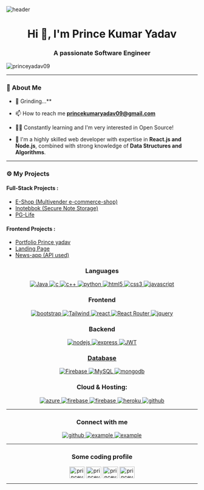 ![header](https://user-images.githubusercontent.com/59575502/127335491-fdba1874-e943-4d3c-ab8c-678ffe22f8b8.png)

<a href="https://mahiiverse-portfolio.000webhostapp.com/" target="_blank"></a>

<h1 align="center">Hi 👋, I'm Prince Kumar Yadav</h1>

<h3 align="center">A passionate Software Engineer</h3>


<p align="left"> <img src="https://komarev.com/ghpvc/?username=princeyadav09&label=Profile%20views&color=0e75b6&style=flat" alt="princeyadav09" /> </p>

---
### 👦 About Me
- 🔭 Grinding...**

- 📫 How to reach me **princekumaryadav09@gmail.com**
  
- 👩‍💻 Constantly learning and I'm very interested in Open Source!

- 💫 I'm a highly skilled web developer with expertise in <strong>React.js and Node.js</strong>, combined with strong knowledge of <strong>Data Structures
and Algorithms</strong>.

---


### ⚙️ My Projects 

#### Full-Stack Projects :
* [E-Shop (Multivender e-commerce-shop)](https://e-commerce-shop-d8nq.onrender.com)
* [Inotebbok (Secure Note Storage)](https://inotebook-wxpy.onrender.com)
* [PG-Life](https://github.com/Princeyadav09/PGLife/tree/master/PGLife)

#### Frontend Projects :

* [Portfolio Prince yadav](https://prince-yadav.onrender.com)
* [Landing Page](https://landingpage-k9mk.onrender.com)
* [News-app (API used)](https://github.com/Princeyadav09/BalliaKhabar)


<h3 align="center">Languages</h3>
<p align="center">
  <a href="https://www.java.com" target="_blank" rel="noreferrer"> 
   <img src="https://img.shields.io/badge/java%20programming-%2338B2AC.svg?style=for-the-badge&logo=java&logoColor=white"
      alt="Java"/> 
  </a>
  <a href="https://www.cprogramming.com/" target="_blank"> 
    <img src="https://img.shields.io/badge/C%20programming-A8B9CC.svg?style=for-the-badge&logo=c&logoColor=white"
      alt="c"/>
  </a>
  <a href="https://www.cprogramming.com/" target="_blank"> 
    <img src="https://img.shields.io/badge/c++-%2300599C.svg?style=for-the-badge&logo=c%2B%2B&logoColor=white"
      alt="c++"/>
  </a>
  <a href="https://www.python.org" target="_blank"> 
    <img src="https://img.shields.io/badge/python-3670A0?style=for-the-badge&logo=python&logoColor=ffdd54" 
      alt="python"/> 
  </a>
  <a href="https://www.w3.org/html/" target="_blank"> 
    <img src="https://img.shields.io/badge/html-E34F26.svg?style=for-the-badge&logo=html5&logoColor=white"
      alt="html5"/> 
  </a>
  <a href="https://www.w3schools.com/css/" target="_blank">
    <img src="https://img.shields.io/badge/css-1572B6.svg?style=for-the-badge&logo=css3&logoColor=white"
      alt="css3"/>
  </a>
  <a href="https://developer.mozilla.org/en-US/docs/Web/JavaScript" target="_blank"> 
    <img src="https://img.shields.io/badge/Javascript-F7DF1E.svg?style=for-the-badge&logo=javascript&logoColor=black"
      alt="javascript"/> 
  </a>
</p>

<h3 align="center">Frontend</h3>
<p align="center">
      <a href="https://getbootstrap.com" target="_blank">
    <img src="https://img.shields.io/badge/bootstrap-7952B3.svg?style=for-the-badge&logo=bootstrap&logoColor=white"
      alt="bootstrap"/>
  </a>
  <a href="https://tailwindcss.com/" target="_blank">
    <img src="https://img.shields.io/badge/tailwindcss-%2338B2AC.svg?style=for-the-badge&logo=tailwind-css&logoColor=white"
      alt="Tailwind"/>
  </a>
  <a href="https://reactjs.org/" target="_blank"> 
    <img src="https://img.shields.io/badge/reactjs-61DAFB.svg?style=for-the-badge&logo=react&logoColor=black"
      alt="react"/> 
  </a>
  <a href="" target="_blank">
    <img src="https://img.shields.io/badge/React_Router-CA4245?style=for-the-badge&logo=react-router&logoColor=white" alt="React Router"/> 
  </a>
  <a href="https://jquery.com/" target="_blank">
    <img src="https://img.shields.io/badge/jquery-0769AD.svg?style=for-the-badge&logo=jquery&logoColor=white" alt="jquery"/> 
  </a> 
 
</p>

<h3 align="center">Backend</h3>
<p align="center">
  <a href="https://nodejs.org" target="_blank"> 
    <img src="https://img.shields.io/badge/node.js-339933.svg?style=for-the-badge&logo=nodedotjs&logoColor=white"
      alt="nodejs"/> 
  </a>
  <a href="https://expressjs.com" target="_blank">
    <img src="https://img.shields.io/badge/express-000000.svg?style=for-the-badge&logo=express&logoColor=white"
      alt="express" />
  <a href="https://expressjs.com" target="_blank">
    <img src="https://img.shields.io/badge/JWT-black?style=for-the-badge&logo=JSON%20web%20tokens"
      alt="JWT" />
</p>

<h3 align="center">Database</h3>
<p align="center">
  <a href="" target="_blank"> 
    <img src="https://img.shields.io/badge/firebase-%23039BE5.svg?style=for-the-badge&logo=firebase"
      alt="Firebase"/> 
  </a>
  <a href="" target="_blank"> 
    <img src="https://img.shields.io/badge/mysql-%2300000f.svg?style=for-the-badge&logo=mysql&logoColor=white"
      alt="MySQL"/> 
  </a>
  <a href="https://www.mongodb.com/" target="_blank"> 
    <img src="https://img.shields.io/badge/mongodb-47A248.svg?style=for-the-badge&logo=mongodb&logoColor=white"
      alt="mongodb"/> 
  </a> 
</p>

<h3 align="center">Cloud & Hosting:</h3>
<p align="center">

  <a href="" target="_blank">
    <img  src="https://img.shields.io/badge/vercel-%23000000.svg?style=for-the-badge&logo=vercel&logoColor=white" alt="azure"/> 
  </a>
  <a href="https://firebase.google.com/" target="_blank">
    <img src="https://img.shields.io/badge/firebase-FFCA28.svg?style=for-the-badge&logo=firebase&logoColor=black" alt="firebase"/>
  </a>
  <a href="https://netlify.com/" target="_blank">
    <img src="https://img.shields.io/badge/netlify-00C7B7.svg?style=for-the-badge&logo=netlify&logoColor=black" alt="firebase"/>
  </a>
  <a href="https://heroku.com" target="_blank"> 
    <img src="https://img.shields.io/badge/heroku-430098.svg?style=for-the-badge&logo=heroku&logoColor=white"
      alt="heroku"/> 
  </a>
    <a href="https://github.com/princeyadav09" target="_blank">
    <img src="https://img.shields.io/badge/github-181717.svg?style=for-the-badge&logo=github&logoColor=white" alt="github" />
  </a> 
</p>

----

<h3 align="center">Connect with me</h3>

<div style="margin-top:10px" align="center">
  <div>
       <a href="https://github.com/princeyadav09" target="_blank">
    <img src="https://img.shields.io/badge/github-181717.svg?style=for-the-badge&logo=github&logoColor=white" alt="github" />
  </a>
    <a  href="https://www.linkedin.com/in/prince-kumar-yadav-4a6805204/" target="_blank">
      <img src="https://img.shields.io/badge/Linked%20In-0A66C2.svg?style=for-the-badge&logo=linkedin&logoColor=white" alt="example"/>
    </a>
    <a  href="mailto:princekumaryadav09@gmail.com" target="_blank">
      <img src="https://img.shields.io/badge/Gmail-D14836?style=for-the-badge&logo=gmail&logoColor=white" alt="example"/>
    </a>
  </div>
</div>

<hr>

<h3 align="center">Some coding profile</h3>
<p align="center">
<a href="https://www.codechef.com/users/princeyadav09" target="blank"><img align="center" src="https://cdn.jsdelivr.net/npm/simple-icons@3.1.0/icons/codechef.svg" alt="princeyadav09" height="30" width="40" /></a>
<a href="https://www.hackerrank.com/princeyadav09" target="blank"><img align="center" src="https://raw.githubusercontent.com/rahuldkjain/github-profile-readme-generator/master/src/images/icons/Social/hackerrank.svg" alt="princeyadav09" height="30" width="40" /></a>
<a href="https://codeforces.com/profile/princeyadav09" target="blank"><img align="center" src="https://raw.githubusercontent.com/rahuldkjain/github-profile-readme-generator/master/src/images/icons/Social/codeforces.svg" alt="princeyadav09" height="30" width="40" /></a>
<a href="https://auth.geeksforgeeks.org/user/princeyadav09" target="blank"><img align="center" src="https://raw.githubusercontent.com/rahuldkjain/github-profile-readme-generator/master/src/images/icons/Social/geeks-for-geeks.svg" alt="princeyadav09" height="30" width="40" /></a>
</p>

<hr>

<!-- <hr> -->

<!-- <h3 align="left">Most used Languages:</h3>
<p><img align="center" src="https://github-readme-stats.vercel.app/api/top-langs?username=princeyadav09&show_icons=true&locale=en&layout=compact" alt="princeyadav09" /></p> -->

<!-- <p align="center"><img align="center" src="https://github-readme-streak-stats.herokuapp.com/?user=princeyadav09&" alt="princeyadav09" /></p> -->
    
    
<!-- <p align="left"> <a href="https://github.com/ryo-ma/github-profile-trophy"><img src="https://github-profile-trophy.vercel.app/?username=princeyadav09" alt="princeyadav09" /></a> </p> -->
